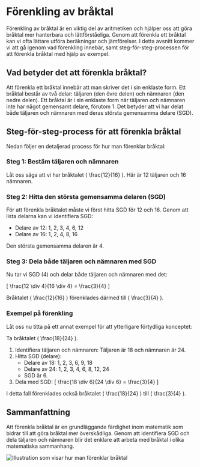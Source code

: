 # Förenkling av bråktal

Förenkling av bråktal är en viktig del av aritmetiken och hjälper oss att göra bråktal mer hanterbara och lättförståeliga. Genom att förenkla ett bråktal kan vi ofta lättare utföra beräkningar och jämförelser. I detta avsnitt kommer vi att gå igenom vad förenkling innebär, samt steg-för-steg-processen för att förenkla bråktal med hjälp av exempel.

## Vad betyder det att förenkla bråktal?

Att förenkla ett bråktal innebär att man skriver det i sin enklaste form. Ett bråktal består av två delar: täljaren (den övre delen) och nämnaren (den nedre delen). Ett bråktal är i sin enklaste form när täljaren och nämnaren inte har något gemensamt delare, förutom 1. Det betyder att vi har delat både täljaren och nämnaren med deras största gemensamma delare (SGD).

## Steg-för-steg-process för att förenkla bråktal

Nedan följer en detaljerad process för hur man förenklar bråktal:

### Steg 1: Bestäm täljaren och nämnaren

Låt oss säga att vi har bråktalet \( \frac{12}{16} \). Här är 12 täljaren och 16 nämnaren.

### Steg 2: Hitta den största gemensamma delaren (SGD)

För att förenkla bråktalet måste vi först hitta SGD för 12 och 16. Genom att lista delarna kan vi identifiera SGD:

- Delare av 12: 1, 2, 3, 4, 6, 12
- Delare av 16: 1, 2, 4, 8, 16

Den största gemensamma delaren är 4.

### Steg 3: Dela både täljaren och nämnaren med SGD

Nu tar vi SGD (4) och delar både täljaren och nämnaren med det:

\[
\frac{12 \div 4}{16 \div 4} = \frac{3}{4}
\]

Bråktalet \( \frac{12}{16} \) förenklades därmed till \( \frac{3}{4} \).

### Exempel på förenkling

Låt oss nu titta på ett annat exempel för att ytterligare förtydliga konceptet:

Ta bråktalet \( \frac{18}{24} \).

1. Identifiera täljaren och nämnaren: Täljaren är 18 och nämnaren är 24.
2. Hitta SGD (delare):
   - Delare av 18: 1, 2, 3, 6, 9, 18
   - Delare av 24: 1, 2, 3, 4, 6, 8, 12, 24
   - SGD är 6.
3. Dela med SGD:
\[
\frac{18 \div 6}{24 \div 6} = \frac{3}{4}
\]

I detta fall förenklades också bråktalet \( \frac{18}{24} \) till \( \frac{3}{4} \).

## Sammanfattning

Att förenkla bråktal är en grundläggande färdighet inom matematik som bidrar till att göra bråktal mer överskådliga. Genom att identifiera SGD och dela täljaren och nämnaren blir det enklare att arbeta med bråktal i olika matematiska sammanhang.

![Illustration som visar hur man förenklar bråktal](https://example.com/forklaring-brak)